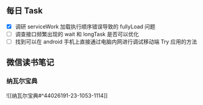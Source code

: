 ## 每日 Task
- [x] 调研 serviceWork 加载执行顺序错误导致的 fullyLoad 问题
- [ ] 调查接口频繁出现的 wait 和 longTask 是否可以优化
- [ ] 找到可以在 android 手机上直接通过电脑内网进行调试移动端 Try 应用的方法
## 微信读书笔记
<!-- start of weread -->

### 纳瓦尔宝典
![[纳瓦尔宝典#^44026191-23-1053-1114]]
<!-- end of weread -->
